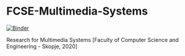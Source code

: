 # FCSE-Multimedia-Systems
[![Binder](https://mybinder.org/badge_logo.svg)](https://mybinder.org/v2/gh/zelenkastiot/FCSE-Multimedia-Systems/HEAD)

Research for Multimedia Systems [Faculty of Computer Science and Engineering - Skopje, 2020]
